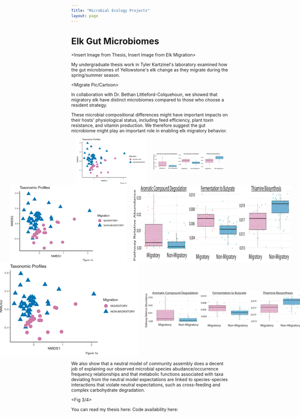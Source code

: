 ```yaml
---
Title: "Microbial Ecology Projects"
layout: page
---
```


# Elk Gut Microbiomes

<Insert Image from Thesis, Insert Image from Elk Migration>

My undergraduate thesis work in Tyler Kartzinel's laboratory <LINK> examined how the gut microbiomes of Yellowstone's elk change as they migrate during the spring/summer season.

<Migrate Pic/Cartoon>

In collaboration with Dr. Bethan Littleford-Colquehoun, we showed that migratory elk have distinct microbiomes compared to those who choose a resident strategy. 

These microbial compositional differences might have important impacts on their hosts' physiological status, including feed efficiency, plant toxin resistance, and vitamin production. We therefore suggest the gut microbiome might play an important role in enabling elk migratory behavior. 

<div style="display: flex; align-items: center; justify-content: center; gap: 20px;">
  <img src="/assets/fig1_NMDS.png" alt="Image 1" style="width: 45%; height: auto;">
  <img src="/assets/Fig 2 Adobe.png" alt="Image 2" style="width: 45%; height: auto;">  
</div>

<div style="display: flex; align-items: center; justify-content: center; gap: 20px;">
  <img src="/assets/fig1_NMDS.png" alt="Image 1" style="height: 250px; width: auto;">
  <img src="/assets/Fig 2 Adobe.png" alt="Image 2" style="height: 250px; width: auto;">
</div>

<div style="display: flex; align-items: center; justify-content: center; gap: 20px; height: 300px;">
  <img src="/assets/fig1_NMDS.png" alt="Image 1" style="max-height: 100%; width: auto; flex-basis: 50%;">
  <img src="/assets/Fig 2 Adobe.png" alt="Image 2" style="max-height: 100%; width: auto; flex-basis: 50%;">
</div>

We also show that a neutral model of community assembly does a decent job of explaining our observed microbial species abudance/occurrence frequency relationships and that metabolic functions associated with taxa deviating from the neutral model expectations are linked to species-species interactions that violate neutral expectations, such as cross-feeding and complex carbohydrate degradation. 

<Fig 3/4>

You can read my thesis here: 
Code availability here: 
